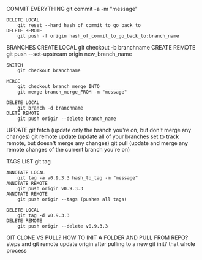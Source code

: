 COMMIT
	EVERYTHING
		git commit -a -m "message"
	
	DELETE LOCAL
		git reset --hard hash_of_commit_to_go_back_to
	DELETE REMOTE
		git push -f origin hash_of_commit_to_go_back_to:branch_name

BRANCHES
	CREATE LOCAL
		git checkout -b branchname
	CREATE REMOTE
		git push --set-upstream origin new_branch_name

	SWITCH
		git checkout branchname

	MERGE
		git checkout branch_merge_INTO
		git merge branch_merge_FROM -m "message"

	DELETE LOCAL
		git branch -d branchname
	DLETE REMOTE
		git push origin --delete branch_name
	
UPDATE
		git fetch 			(update only the branch you're on, but don't merge any changes)	
		git remote update 	(update all of your branches set to track remote, but doesn't merge any changes)
		git pull			(update and merge any remote changes of the current branch you're on)
	
TAGS
	LIST
		git tag
	
	ANNOTATE LOCAL
		git tag -a v0.9.3.3 hash_to_tag -m "message"
	ANNOTATE REMOTE
		git push origin v0.9.3.3
	ANNOTATE REMOTE
		git push origin --tags (pushes all tags)
	
	DELETE LOCAL
		git tag -d v0.9.3.3
	DELETE REMOTE
		git push origin --delete v0.9.3.3


GIT CLONE VS PULL?
HOW TO INIT A FOLDER AND PULL FROM REPO? steps
and git remote update origin after pulling to a new git init? that whole process

